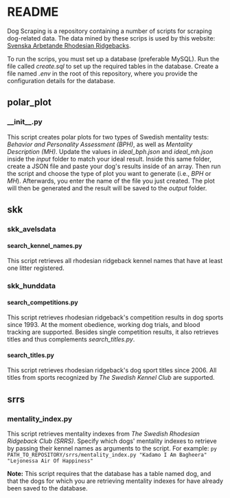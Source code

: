 # README

Dog Scraping is a repository containing a number of scripts for scraping dog-related data. The data mined by these scrips is used by this website: [Svenska Arbetande Rhodesian Ridgebacks](https://www.ridgerunner.se/workingridge_app "Svenska Arbetande Rhodesian Ridgebacks").

To run the scrips, you must set up a database (preferable MySQL). Run the file called _create.sql_ to set up the required tables in the database. Create a file named _.env_ in the root of this repository, where you provide the configuration details for the database.

## polar_plot

### \_\_init\_\_.py

This script creates polar plots for two types of Swedish mentality tests: _Behavior and Personality Assessment (BPH)_, as well as _Mentality Description (MH)_. Update the values in _ideal_bph.json_ and _ideal_mh.json_ inside the _input_ folder to match your ideal result. Inside this same folder, create a JSON file and paste your dog's results inside of an array. Then run the script and choose the type of plot you want to generate (i.e., _BPH_ or _MH_). Afterwards, you enter the name of the file you just created. The plot will then be generated and the result will be saved to the _output_ folder.

## skk

### skk_avelsdata

#### search_kennel_names.py

This script retrieves all rhodesian ridgeback kennel names that have at least one litter registered.

### skk_hunddata

#### search_competitions.py

This script retrieves rhodesian ridgeback's competition results in dog sports since 1993. At the moment obedience, working dog trials, and blood tracking are supported. Besides single competition results, it also retrieves titles and thus complements _search_titles.py_.

#### search_titles.py

This script retrieves rhodesian ridgeback's dog sport titles since 2006. All titles from sports recognized by _The Swedish Kennel Club_ are supported.

## srrs

### mentality_index.py

This script retrieves mentality indexes from _The Swedish Rhodesian Ridgeback Club (SRRS)_. Specify which dogs' mentality indexes to retrieve by passing their kennel names as arguments to the script. For example:
`py PATH_TO_REPOSITORY/srrs/mentality_index.py "Kadamo I Am Bagheera" "Lejonessa Air Of Happiness"`

__Note:__ This script requires that the database has a table named dog, and that the dogs for which you are retrieving mentality indexes for have already been saved to the database.
